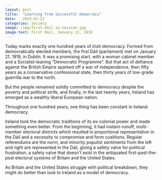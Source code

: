 ```yaml
---
layout: post
title:  "Learning from Successful Democracy"
date:   2019-01-21
categories: Society
image: /img/first-dail-in-session.jpg
image-text: First Dáil, January 21, 1919
---
```


Today marks exactly one hundred years of Irish democracy.
Formed from democratically elected members, the first Dáil (parliament) met on
January 21, 1919, in Dublin. It was a promising start, with a woman cabinet
member and a Socialist-leaning “Democratic Programme”. But that act of defiance
against the British Empire sparked off a war of independence, then fifty years
as a conservative confessional state, then thirty years of low-grade guerrilla
war to the north.

But the people remained solidly committed to democracy despite the poverty and
political strife, and finally, in the last twenty years, Ireland has emerged as
a wealthy liberal European nation.

Throughout one hundred years, one thing has been constant in Ireland: democracy.

Ireland took the democratic traditions of its ex-colonial power and made
something even better. From the beginning, it had instant-runoff, multi-member
electoral districts which resulted in proportional representation in the Dáil
and a necessity to compromise and form coalitions. Regular referendums are the
norm, and minority populist sentiments from the left and right are represented
in the Dáil, giving a safety valve for political frustration, a safety valve
that doesn't exist in the antiquated first-past-the-post electoral systems of
Britain and the United States.

As Britain and the United States struggle with political breakdown, they might
do better than look to Ireland as a model of democracy.

